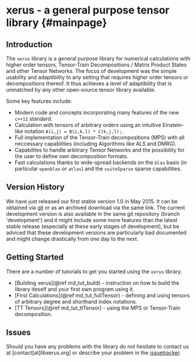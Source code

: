 # xerus - a general purpose tensor library    {#mainpage}

## Introduction

The `xerus` library is a general purpose library for numerical calculations with higher order tensors, Tensor-Train Decompositions / Matrix Product States and other Tensor Networks.
The focus of development was the simple usability and adaptibility to any setting that requires higher order tensors or decompositions thereof. It thus achieves a level of 
adaptibility that is unmatched by any other open-source tensor library available.

Some key features include:
* Modern code and concepts incorporating many features of the new `c++11` standard.
* Calculation with tensors of arbitrary orders using an intuitive Einstein-like notation `A(i,j) = B(i,k,l) * C(k,j,l);`.
* Full implementation of the Tensor-Train decompositions (MPS) with all neccessary capabilities (including Algorithms like ALS and DMRG).
* Capabilites to handle arbitrary Tensor Networks and the possibility for the user to define own decomposition formats.
* Fast calculations thanks to wide-spread backends on the `blas` basis (in particular `openblas` or `atlas`) and the `suiteSparse` sparse capabilities.

## Version History

We have just released our first stable version 1.0 in May 2015. It can be obtained via [git](https://git.hemio.de/xerus/xerus/tree/master) or as an archived download via the same link.
The current development version is also available in the same git repository (branch 'development') and it might include some more features than the latest stable release (especially
at these early stages of development), but be adviced that these development versions are particularly bad documented and might change drastically from one day to the next.

## Getting Started

There are a number of tutorials to get you started using the `xerus` library.
* [Building xerus](@ref md_tut_build) - instruction on how to build the library iteself and your first own program using it.
* [First Calculations](@ref md_tut_fullTensor) - defining and using tensors of arbitrary degree and shorthand index notations.
* [TT Tensors](@ref md_tut_ttTensor) - using the MPS or Tensor-Train decomposition.

## Issues

Should you have any problems with the library do not hesitate to contact us at [contact[at]libxerus.org] or describe your problem in the [issuetracker](https://git.hemio.de/xerus/xerus/issues).


 